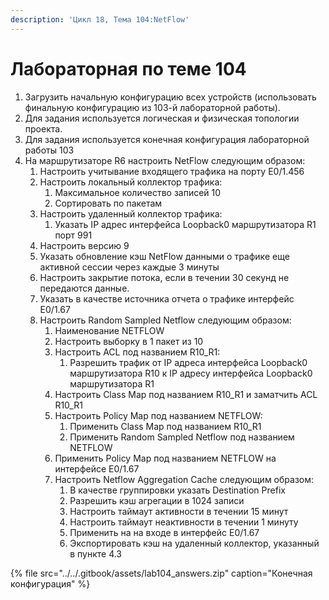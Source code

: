 ```yaml
---
description: 'Цикл 18, Тема 104:NetFlow'
---
```


# Лабораторная по теме 104

1. Загрузить начальную конфигурацию всех устройств \(использовать финальную конфигурацию из 103-й лабораторной работы\).
2. Для задания используется логическая и физическая топологии проекта.
3. Для задания используется конечная конфигурация лабораторной работы 103
4. На маршрутизаторе R6 настроить NetFlow следующим образом:
   1. Настроить учитывание входящего трафика на порту E0/1.456
   2. Настроить локальный коллектор трафика:
      1. Максимальное количество записей 10
      2. Сортировать по пакетам
   3. Настроить удаленный коллектор трафика:
      1. Указать IP адрес интерфейса Loopback0 маршрутизатора R1 порт 991
   4. Настроить версию 9
   5. Указать обновление кэш NetFlow данными о трафике еще активной сессии через каждые 3 минуты
   6. Настроить закрытие потока, если в течении 30 секунд не передаются данные.
   7. Указать в качестве источника отчета о трафике интерфейс E0/1.67
   8. Настроить Random Sampled Netflow cледующим образом:
      1. Наименование NETFLOW
      2. Настроить выборку в 1 пакет из 10
      3. Настроить ACL под названием R10\_R1:
         1. Разрешить трафик от IP адреса интерфейса Loopback0 маршрутизатора R10 к IP адресу интерфейса Loopback0 маршрутизатора R1
      4. Настроить Сlass Map под названием R10\_R1 и заматчить ACL R10\_R1
      5. Настроить Policy Map под названием NETFLOW:
         1. Применить Сlass Map под названием R10\_R1
         2. Применить Random Sampled Netflow под названием NETFLOW
      6. Применить Policy Map под названием NETFLOW на интерфейсе E0/1.67
      7. Настроить Netflow Aggregation Cache следующим образом:
         1. В качестве группировки указать Destination Prefix
         2. Разрешить кэш агрегации в 1024 записи
         3. Настроить таймаут активности в течении 15 минут
         4. Настроить таймаут неактивности в течении 1 минуту
         5. Применить на на входе в интерфейс E0/1.67
         6. Экспортировать кэш на удаленный коллектор, указанный в пункте 4.3

{% file src="../../.gitbook/assets/lab104\_answers.zip" caption="Конечная конфигурация" %}


